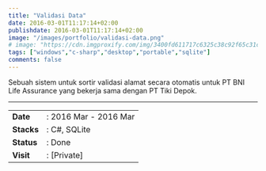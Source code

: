 ```yaml
---
title: "Validasi Data"
date: 2016-03-01T11:17:14+02:00
publishdate: 2016-03-01T11:17:14+02:00
image: "/images/portfolio/validasi-data.png"
# image: "https://cdn.imgproxify.com/img/3400fd611717c6325c38c92f65c31ceedcb94fa308c6df5f049fb4678d6cc17f19c3f954f5720a247c019725d6b60569cfdfcb19bf31f6d5db027c71e74dfe22.png"
tags: ["windows","c-sharp","desktop","portable","sqlite"]
comments: false
---
```


Sebuah sistem untuk sortir validasi alamat secara otomatis untuk PT BNI Life Assurance yang bekerja sama dengan PT Tiki Depok.
<!--more-->
---

|||
|---|---|
|**Date**| : 2016 Mar - 2016 Mar
|**Stacks**| : C#, SQLite
|**Status**| : Done
|**Visit**| : [Private]

